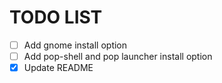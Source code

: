 # TODO LIST

- [ ] Add gnome install option
- [ ] Add pop-shell and pop launcher install option
- [X] Update README
